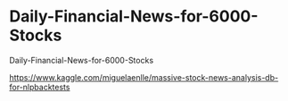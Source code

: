 # Daily-Financial-News-for-6000-Stocks
Daily-Financial-News-for-6000-Stocks

https://www.kaggle.com/miguelaenlle/massive-stock-news-analysis-db-for-nlpbacktests
